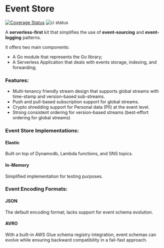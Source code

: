 
# Event Store
[![Coverage Status](https://coveralls.io/repos/github/ln80/event-store/badge.svg?branch=main)](https://coveralls.io/github/ln80/event-store?branch=main)
![ci status](https://github.com/ln80/event-store/actions/workflows/module.yaml/badge.svg)

A **serverless-first** kit that simplifies the use of **event-sourcing** and **event-logging** patterns.

It offers two main components:
- A Go module that represents the Go library;
- A Serverless Application that deals with events storage, indexing, and forwarding;


### Features:
- Multi-tenancy friendly stream design that supports global streams with time-stamp and version-based sub-streams.
- Push and pull-based subscription support for global streams.
- Crypto shredding support for Personal data (PII) at the event level.
- Strong consistent ordering for version-based streams (best-effort ordering for global streams)


### Event Store Implementations:

#### Elastic
Built on top of Dynamodb, Lambda functions, and SNS topics.


#### In-Memory
Simplified implementation for testing purposes.


### Event Encoding Formats:

#### JSON
The default encoding format; lacks support for event schema evolution.

#### AVRO
With a built-in AWS Glue schema registry integration, event schemas can evolve while ensuring backward compatibility in a fail-fast approach.

